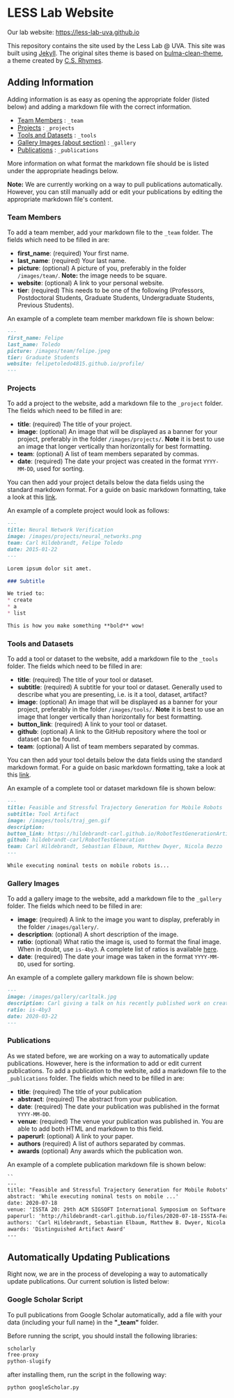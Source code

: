 # LESS Lab Website

Our lab website: https://less-lab-uva.github.io

This repository contains the site used by the Less Lab @ UVA. This site was built using [Jekyll](https://jekyllrb.com). The original sites theme is based on [bulma-clean-theme](https://github.com/chrisrhymes/bulma-clean-theme), a theme created by [C.S. Rhymes](https://dev.to/chrisrhymes). 

## Adding Information

Adding information is as easy as opening the appropriate folder (listed below) and adding a markdown file with the correct information. 

* [Team Members](./_team) :  `_team`
* [Projects](./_projects) :  `_projects`
* [Tools and Datasets](./_tools) :  `_tools`
* [Gallery Images (about section)](./_gallery) :  `_gallery`
* [Publications](./_publications) :  `_publications`

More information on what format the markdown file should be is listed under the appropriate headings below.

**Note:** We are currently working on a way to pull publications automatically. However, you can still manually add or edit your publications by editing the appropriate markdown file's content.


### Team Members

To add a team member, add your markdown file to the `_team` folder. The fields which need to be filled in are:

* **first_name**: (required) Your first name.
* **last_name**: (required) Your last name.
* **picture**: (optional) A picture of you, preferably in the folder `/images/team/`. **Note:** the image needs to be square.
* **website**: (optional) A link to your personal website.
* **tier**: (required) This needs to be one of the following (Professors, Postdoctoral Students, Graduate Students, Undergraduate Students, Previous Students).

An example of a complete team member markdown file is shown below:

```markdown
---
first_name: Felipe
last_name: Toledo
picture: /images/team/felipe.jpeg
tier: Graduate Students
website: felipetoledo4815.github.io/profile/
---
```

### Projects

To add a project to the website, add a markdown file to the `_project` folder. The fields which need to be filled in are:

* **title**: (required) The title of your project.
* **image**: (optional) An image that will be displayed as a banner for your project, preferably in the folder `/images/projects/`. **Note** it is best to use an image that longer vertically than horizontally for best formatting.
* **team**: (optional) A list of team members separated by commas.
* **date**: (required) The date your project was created in the format `YYYY-MM-DD`, used for sorting.

You can then add your project details below the data fields using the standard markdown format. For a guide on basic markdown formatting, take a look at this [link](https://www.markdownguide.org/cheat-sheet).

An example of a complete project would look as follows:

```markdown
---
title: Neural Network Verification
image: /images/projects/neural_networks.png
team: Carl Hildebrandt, Felipe Toledo
date: 2015-01-22
---

Lorem ipsum dolor sit amet.

### Subtitle

We tried to:
* create
* a
* list

This is how you make something **bold** wow!
```

### Tools and Datasets

To add a tool or dataset to the website, add a markdown file to the `_tools` folder. The fields which need to be filled in are:

* **title**: (required) The title of your tool or dataset.
* **subtitle**: (required) A subtitle for your tool or dataset. Generally used to describe what you are presenting, i.e. is it a tool, dataset, artifact?
* **image**: (optional) An image that will be displayed as a banner for your project, preferably in the folder `/images/tools/`. **Note** it is best to use an image that longer vertically than horizontally for best formatting.
* **button_link**: (required) A link to your tool or dataset.
* **github**: (optional) A link to the GitHub repository where the tool or dataset can be found.
* **team**: (optional) A list of team members separated by commas.

You can then add your tool details below the data fields using the standard markdown format. For a guide on basic markdown formatting, take a look at this [link](https://www.markdownguide.org/cheat-sheet).


An example of a complete tool or dataset markdown file is shown below:

```markdown
---
title: Feasible and Stressful Trajectory Generation for Mobile Robots
subtitle: Tool Artifact
image: /images/tools/traj_gen.gif
description: 
button_link: https://hildebrandt-carl.github.io/RobotTestGenerationArtifact/
github: hildebrandt-carl/RobotTestGeneration
team: Carl Hildebrandt, Sebastian Elbaum, Matthew Dwyer, Nicola Bezzo
---

While executing nominal tests on mobile robots is...
```

### Gallery Images

To add a gallery image to the website, add a markdown file to the `_gallery` folder. The fields which need to be filled in are:

* **image**: (required) A link to the image you want to display, preferably in the folder `/images/gallery/`. 
* **description**: (optional) A short description of the image.
* **ratio**: (optional) What ratio the image is, used to format the final image. When in doubt, use `is-4by3`. A complete list of ratios is available [here](https://bulma.io/documentation/elements/image/).
* **date**: (required) The date your image was taken in the format `YYYY-MM-DD`, used for sorting.

An example of a complete gallery markdown file is shown below:

```markdown
---
image: /images/gallery/carltalk.jpg
description: Carl giving a talk on his recently published work on creating stressful trajectories for robots.
ratio: is-4by3
date: 2020-03-22
---
```

### Publications

As we stated before, we are working on a way to automatically update publications. However, here is the information to add or edit current publications. To add a publication to the website, add a markdown file to the `_publications` folder. The fields which need to be filled in are:

* **title**: (required) The title of your publication
* **abstract**: (required) The abstract from your publication.
* **date**: (required) The date your publication was published in the format `YYYY-MM-DD`.
* **venue**: (required) The venue your publication was published in. You are able to add both HTML and markdown to this field. 
* **paperurl**: (optional) A link to your paper.
* **authors** (required) A list of authors separated by commas.
* **awards** (optional) Any awards which the publication won.

An example of a complete publication markdown file is shown below:

```markdown
``
---
title: "Feasible and Stressful Trajectory Generation for Mobile Robots"
abstract: 'While executing nominal tests on mobile ...'
date: 2020-07-18
venue: 'ISSTA 20: 29th ACM SIGSOFT International Symposium on Software Testing and Analysis Proceedings (<a href="https://conf.researchr.org/details/issta-2020/issta-2020-papers/27/Feasible-and-Stressful-Trajectory-Generation-for-Mobile-Robots">ISSTA</a>)'
paperurl: 'http://hildebrandt-carl.github.io/files/2020-07-18-ISSTA-Feasible.pdf'
authors: 'Carl Hildebrandt, Sebastian Elbaum, Matthew B. Dwyer, Nicola Bezzo'
awards: 'Distinguished Artifact Award'
---
```

## Automatically Updating Publications

Right now, we are in the process of developing a way to automatically update publications. Our current solution is listed below:

### Google Scholar Script

To pull publications from Google Scholar automatically, add a file with your data (including your full name) in the **"_team"** folder. 

Before running the script, you should install the following libraries:

```python
scholarly
free-proxy
python-slugify
```

after installing them, run the script in the following way:

```console
python googleScholar.py
```

